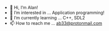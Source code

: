 - 👋 Hi, I’m Alan!
- 👀 I’m interested in ... Application programming!
- 🌱 I’m currently learning ... C++, SDL2
- 📫 How to reach me ... ab33@protonmail.com

<!---
arb33cs50x/arb33cs50x is a ✨ special ✨ repository because its `README.md` (this file) appears on your GitHub profile.
You can click the Preview link to take a look at your changes.
--->
